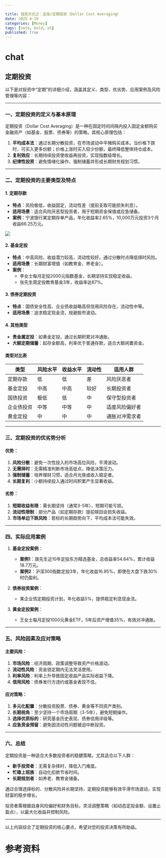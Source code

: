 ```yaml
---

title: 投资方式之：定投/定期投资（Dollar Cost Averaging）
date: 2025-4-19
categories: [Money]
tags: [note, bold, sh]
published: true
---
```



# 


# chat

## 定期投资

以下是对投资中“定期”的详细介绍，涵盖其定义、类型、优劣势、应用案例及风险管理等内容：

---

### 一、定期投资的定义与基本原理
定期投资（Dollar Cost Averaging）是一种在固定时间间隔内投入固定金额购买金融资产（如基金、股票、债券等）的策略。其核心原理包括：
1. **平均成本法**：通过长期分散投资，在市场波动中平摊购买成本。当价格下跌时，可买入更多份额；价格上涨时买入较少份额，最终降低整体持仓成本。
2. **复利效应**：长期持续投资使收益再投资，实现指数级增长。
3. **纪律性投资**：避免情绪化操作，强制储蓄并形成长期财务规划习惯。

---

### 二、定期投资的主要类型及特点
#### 1. **定期存款**
- **特点**：风险极低，收益固定，流动性差（提前支取可能损失利息）。
- **适用场景**：适合风险厌恶型投资者，用于短期资金保值或应急储备。
- **案例**：宁波银行某定期存单产品，年化收益率2.65%，10,000万元投资3个月收益66.25万元。

![](https://metaso-static.oss-cn-beijing.aliyuncs.com/metaso/pdf2texts_reading_mode/figures/9a59d4c7-7317-448f-b42f-8c998e2c7233/6_0.jpg)
#### 2. **基金定投**
- **特点**：中高风险，收益潜力较高，流动性较好。通过分散时点降低择时风险。
- **适用场景**：长期财富增值（如教育金、养老金）。
- **案例**：
  - 李女士每月定投2000元指数基金，长期坚持实现稳定收益。
  - 张先生周定投教育基金3年，收益率达67%。

#### 3. **债券定期投资**
- **特点**：国债安全性高、企业债收益略高但信用风险存在，流动性中等。
- **适用场景**：追求稳定现金流，规避股市波动。

#### 4. **其他类型**
- **贵金属定投**：如黄金定投，通过长期积累对冲通胀。
- **大额定期储蓄**：起存金额高，利率优于普通存款，适合大额闲置资金。

#### 类型对比表

| 类型         | 风险水平          | 收益水平          | 流动性  | 适用人群               |
|--------------|-------------------|-------------------|---------|------------------------|
| 定期存款     | 低                | 低                | 差      | 风险厌恶者             |
| 基金定投     | 中高              | 中高              | 较好    | 长期投资者             |
| 国债投资     | 极低              | 低                | 中      | 保守型投资者           |
| 企业债投资   | 中等              | 中等              | 中      | 适度风险偏好者         |
| 黄金定投     | 中                | 中                | 中      | 通胀对冲需求者         |

---

### 三、定期投资的优劣势分析
#### **优势**：
1. **风险分散**：避免一次性投入的市场高位风险，平滑波动。
2. **无需择时**：无需精准判断市场高低点，降低决策压力。
3. **强制储蓄**：培养理财习惯，适合月光族或收入稳定者。
4. **长期复利**：小额持续投入通过时间积累产生显著收益。

#### **劣势**：
1. **短期收益有限**：需长期坚持（通常3-5年），短期可能亏损。
2. **流动性限制**：部分产品（如定期存款）提前赎回会损失收益。
3. **市场单边下跌风险**：若标的长期趋势向下，平均成本法可能失效。

---

### 四、实际应用案例
1. **基金定投案例**：
   - **案例1**：唐先生近10年定投东方精选基金，总收益率54.64%，累计收益18.7万元。
   - **案例2**：沪深300指数定投3年，年化收益16.95%，即使在大盘下跌30%时仍盈利。

2. **债券投资案例**：
   - 某企业债定期投资计划，年化收益5%，提供稳定利息现金流。

3. **黄金定投案例**：
   - 王女士每月定投1000元黄金ETF，5年后资产增值35%，有效对冲通胀。

---

### 五、风险因素及应对策略
#### **主要风险**：
1. **市场风险**：经济周期、政策调整导致资产价格波动。
2. **流动性风险**：资金锁定期内无法灵活使用。
3. **利率风险**：利率上升导致固定收益产品实际收益下降。
4. **信用风险**：债券发行方违约或基金表现不佳。

#### **应对策略**：
1. **多元化配置**：分散投资股票、债券、黄金等不同资产类别。
2. **长期视角**：至少坚持一个市场周期（3-5年），避免短期操作。
3. **选择优质标的**：研究基金历史表现、债券信用评级等。
4. **应急资金预留**：避免因流动性问题被迫中断投资。

---

### 六、总结
定期投资是一种适合大多数投资者的稳健策略，尤其适合以下人群：
- **新手投资者**：无需复杂择时，降低入门难度。
- **忙碌上班族**：自动化扣款节省时间。
- **长期规划者**：如养老、教育金储备。

通过合理选择标的、分散风险并长期坚持，定期投资能够有效平滑市场波动，实现财富的稳步增长。

投资者需根据自身风险偏好和财务目标，灵活调整策略（如动态定投金额、设置止盈点），以最大化收益并控制风险。

--- 

以上内容综合了定期投资的核心要点，希望对您的投资决策有所助益。

# 参考资料


